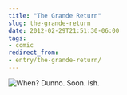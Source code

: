 ```yaml
---
title: "The Grande Return"
slug: the-grande-return
date: 2012-02-29T21:51:30-06:00
tags:
- comic
redirect_from:
- entry/the-grande-return/
---
```

![](http://images.dxprog.com/blog/dd_returns.jpg "When? Dunno. Soon. Ish.")
